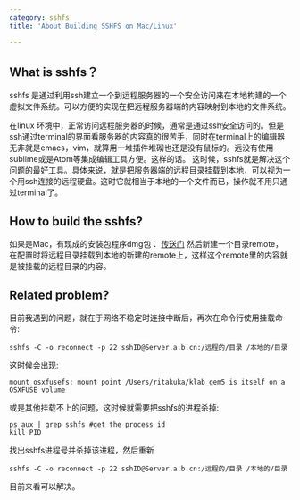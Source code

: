 ```yaml
---
category: sshfs
title: 'About Building SSHFS on Mac/Linux'

---
```


## What is sshfs？

sshfs 是通过利用ssh建立一个到远程服务器的一个安全访问来在本地构建的一个虚拟文件系统。可以方便的实现在把远程服务器端的内容映射到本地的文件系统。

在linux 环境中，正常访问远程服务器的时候，通常是通过ssh安全访问的。但是ssh通过terminal的界面看服务器的内容真的很苦手，同时在terminal上的编辑器无非就是emacs，vim，就算用一堆插件堆砌也还是没有鼠标的。远没有使用sublime或是Atom等集成编辑工具方便。这样的话。 这时候，sshfs就是解决这个问题的最好工具。具体来说，就是把服务器端的远程目录挂载到本地，可以视为一个用ssh连接的远程硬盘。这时它就相当于本地的一个文件而已，操作就不用只通过terminal了。

## How to build the sshfs?

如果是Mac，有现成的安装包程序dmg包：
[传送门]( https://code.google.com/archive/p/macfuse/downloads )
然后新建一个目录remote，在配置时将远程目录挂载到本地的新建的remote上，这样这个remote里的内容就是被挂载的远程目录的内容。

## Related problem?

目前我遇到的问题，就在于网络不稳定时连接中断后，再次在命令行使用挂载命令:
```shell
sshfs -C -o reconnect -p 22 sshID@Server.a.b.cn:/远程的/目录 /本地的/目录
```

这时候会出现:
```shell
mount_osxfusefs: mount point /Users/ritakuka/klab_gem5 is itself on a OSXFUSE volume
```

或是其他挂载不上的问题，这时候就需要把sshfs的进程杀掉:
```shell
ps aux | grep sshfs #get the process id
kill PID
```

找出sshfs进程号并杀掉该进程，然后重新
```shell
sshfs -C -o reconnect -p 22 sshID@Server.a.b.cn:/远程的/目录 /本地的/目录
```

目前来看可以解决。
